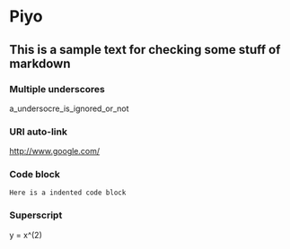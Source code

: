 # Piyo

## This is a sample text for checking some stuff of markdown

### Multiple underscores

a_undersocre_is_ignored_or_not

### URI auto-link

http://www.google.com/

### Code block

    Here is a indented code block

### Superscript

y = x^(2)



